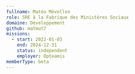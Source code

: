 ```yaml
---
fullname: Matéo Mévollon
role: SRE à la Fabrique des Ministères Sociaux
domaine: Développement
github: matmut7
missions:
  - start: 2022-01-03
    end: 2024-12-31
    status: independent
    employer: Opteamis
memberType: beta
---
```

